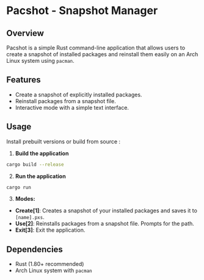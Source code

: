 # Pacshot - Snapshot Manager

## Overview
Pacshot is a simple Rust command-line application that allows users to create a snapshot of installed packages and reinstall them easily on an Arch Linux system using `pacman`.

## Features
- Create a snapshot of explicitly installed packages.
- Reinstall packages from a snapshot file.
- Interactive mode with a simple text interface.

## Usage

Install prebuilt versions or build from source :

1. **Build the application**

```bash
cargo build --release
```

2. **Run the application**

```bash
cargo run
```

3. **Modes:**
- **Create[1]**: Creates a snapshot of your installed packages and saves it to `[name].pxs`.
- **Use[2]**: Reinstalls packages from a snapshot file. Prompts for the path.
- **Exit[3]**: Exit the application.

## Dependencies
- Rust (1.80+ recommended)
- Arch Linux system with `pacman`
